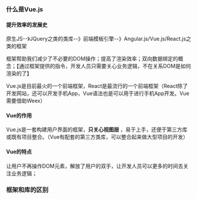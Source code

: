 ### 什么是Vue.js

#### 提升效率的发展史

原生JS--》JQuery之类的类库--》前端模板引擎--》Angular.js/Vue.js/React.js之类的框架

框架帮助我们减少了不必要的DOM操作；提高了渲染效率；双向数据绑定的概念；【通过框架提供的指令，开发人员只需要关心业务逻辑，不在关系DOM是如何渲染的了】



Vue.js是目前最火的一个前端框架，React是最流行的一个前端框架（React除了开发网站，还可以开发手机App，Vue语法也是可以用于进行手机App开发。Vue需要借助Weex）

#### Vue的作用

Vue.js是一套构建用户界面的框架，**只关心视图层** ，易于上手，还便于第三方库或既有项目整合。（Vue有配套的第三方类库，可以整合起来做大型项目的开发）

#### Vue的特点

让用户不再操作DOM元素，解放了用户的双手，让开发人员可以更多的时间去关注业务逻辑；



### 框架和库的区别



#### 







